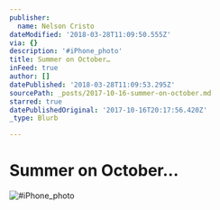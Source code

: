```yaml
---
publisher:
  name: Nelson Cristo
dateModified: '2018-03-28T11:09:50.555Z'
via: {}
description: '#iPhone_photo'
title: Summer on October…
inFeed: true
author: []
datePublished: '2018-03-28T11:09:53.295Z'
sourcePath: _posts/2017-10-16-summer-on-october.md
starred: true
datePublishedOriginal: '2017-10-16T20:17:56.420Z'
_type: Blurb

---
```

# Summer on October...
![#iPhone_photo](https://the-grid-user-content.s3-us-west-2.amazonaws.com/f25978e2-7b0a-4e1e-995b-10dede3d0e6a.jpg)